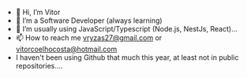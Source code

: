 - 👋 Hi, I’m Vitor
- 👀 I’m a Software Developer (always learning)
- 🌱 I’m usually using JavaScript/Typescript (Node.js, NestJs, React)...
- 📫 How to reach me vryzas27@gmail.com or vitorcoelhocosta@hotmail.com
- I haven't been using Github that much this year, at least not in public repositories....
<!---
Vryzas/Vryzas is a ✨ special ✨ repository because its `README.md` (this file) appears on your GitHub profile.
You can click the Preview link to take a look at your changes.
--->
